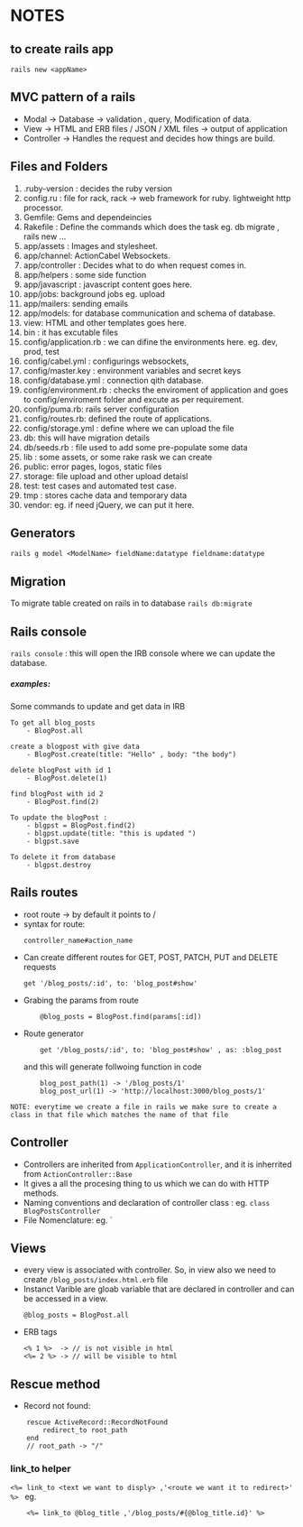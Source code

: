 # NOTES

## to create rails app 
```
rails new <appName>
```

## MVC pattern of a rails 
- Modal -> Database -> validation , query, Modification of data.
- View -> HTML and ERB files / JSON / XML files -> output of application
- Controller -> Handles the request and decides how things are build.

## Files and Folders 
1. .ruby-version :  decides the ruby version
2. config.ru : file for rack, rack -> web framework for ruby. lightweight http processor. 
3. Gemfile: Gems and dependeincies 
4. Rakefile : Define the commands which does the task eg. db migrate , rails new ... 
5. app/assets : Images and stylesheet.
6. app/channel: ActionCabel Websockets. 
7. app/controller : Decides what to do when request comes in.
8. app/helpers : some side function 
9. app/javascript : javascript content goes here. 
10. app/jobs:  background jobs eg. upload 
11. app/mailers: sending emails 
12. app/models: for database communication and schema of database.
13. view: HTML and other templates goes here.
14. bin : it has excutable files 
15. config/application.rb : we can difine the environments here. eg. dev, prod, test
16. config/cabel.yml : configurings websockets, 
17. config/master.key : environment variables and secret keys
18. config/database.yml : connection qith database.
19. config/environment.rb : checks the enviroment of application and goes to config/enviroment folder and excute as per requirement.
20. config/puma.rb: rails server configuration 
21. config/routes.rb: defined the route of applications.
22. config/storage.yml : define where we can upload the file 
23. db: this will have migration details
24. db/seeds.rb : file used to add some pre-populate some data
25. lib : some assets, or some rake rask we can create
26. public: error pages, logos, static files
27. storage: file upload and other upload detaisl
28. test: test cases and automated test case.
29. tmp : stores cache data and temporary data
30. vendor: eg. if need jQuery, we can put it here.

## Generators 
```
rails g model <ModelName> fieldName:datatype fieldname:datatype 
```

## Migration
To migrate table created on rails in to database `rails db:migrate`

## Rails console
`rails console` :  this will open the IRB console where we can update the database.
##### examples: 
Some commands to update and get data in IRB
```
To get all blog_posts
    - BlogPost.all  

create a blogpost with give data
    - BlogPost.create(title: "Hello" , body: "the body") 

delete blogPost with id 1 
    - BlogPost.delete(1)  

find blogPost with id 2 
    - BlogPost.find(2)  

To update the blogPost : 
    - blgpst = BlogPost.find(2)
    - blgpst.update(title: "this is updated ")
    - blgpst.save

To delete it from database 
    - blgpst.destroy
```

## Rails routes 
- root route -> by default it points to /
- syntax for route:
    ```
    controller_name#action_name 
    ```
- Can create different routes for GET, POST, PATCH, PUT and DELETE requests
    ```
    get '/blog_posts/:id', to: 'blog_post#show' 
    ```
- Grabing the params from route 
    ```
        @blog_posts = BlogPost.find(params[:id])
    ```
- Route generator 
    ```
        get '/blog_posts/:id', to: 'blog_post#show' , as: :blog_post
    ```
    and this will generate follwoing function in code 
    ```
        blog_post_path(1) -> '/blog_posts/1'
        blog_post_url(1) -> 'http://localhost:3000/blog_posts/1'
    ```

`NOTE: everytime we create a file in rails we make sure to create a class in that file which matches the name of that file`


## Controller 
- Controllers are inherited from `ApplicationController`, and it is inherrited from `ActionController::Base`
- It gives a all the procesing thing to us which we can do with HTTP methods.
- Naming conventions and declaration of controller class : eg. `class BlogPostsController`
- File Nomenclature: eg. `

## Views 
- every view is associated with controller. So, in view also we need to create `/blog_posts/index.html.erb` file
- Instanct Varible are gloab variable that are declared in controller and can be accessed in a view.
    ```
    @blog_posts = BlogPost.all
    ```
- ERB tags 
    ```
    <% 1 %>  -> // is not visible in html 
    <%= 2 %> -> // will be visible to html
    ```

## Rescue method 
- Record not found: 
```  
    rescue ActiveRecord::RecordNotFound
        redirect_to root_path
    end
    // root_path -> "/"
```

### link_to helper
`<%= link_to <text we want to disply> ,'<route we want it to redirect>' %> `
eg. 
```
    <%= link_to @blog_title ,'/blog_posts/#{@blog_title.id}' %> 
```